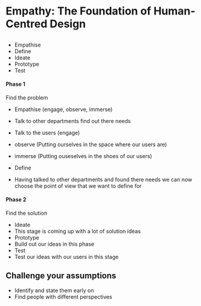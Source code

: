 # Empathy: The Foundation of Human-Centred Design

## 
- Empathise
- Define
- Ideate
- Prototype
- Test

#### Phase 1
Find the problem  
- Empathise (engage, observe, immerse)
 - Talk to other departments find out there needs
  - Talk to the users (engage)
  - observe (Putting ourselves in the space where our users are)
  - immerse (Putting ouseselves in the shoes of our users)

- Define
 - Having talked to other departments and found there needs we can now choose the point of view that we want to define for 

#### Phase 2
Find the solution  
- Ideate
 - This stage is coming up with a lot of solution ideas
- Prototype
 - Build out our ideas in this phase
- Test
 - Test our ideas with our users in this stage

## Challenge your assumptions

- Identify and state them early on
- Find people with different perspectives
